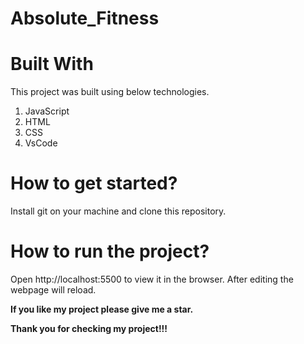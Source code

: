 # Absolute_Fitness



# Built With

This project was built using below technologies.

1. JavaScript
2. HTML
3. CSS
4. VsCode

# How to get started?

Install git on your machine and clone this repository.

# How to run the project?

Open http://localhost:5500 to view it in the browser. After editing the webpage will reload.


**If you like my project please give me a star.**


**Thank you for checking my project!!!**
